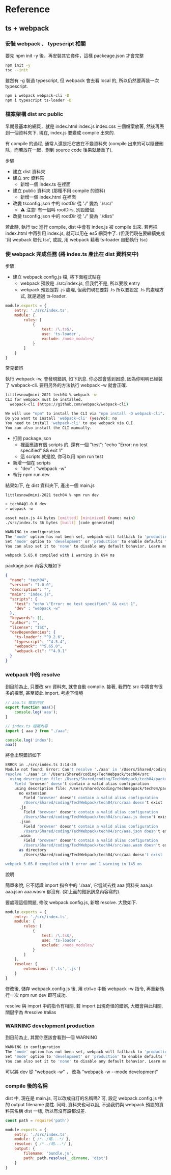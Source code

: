 # Reference

## ts + webpack

### 安裝 webpack 、 typescript 相關

要先 npm init -y 後，再安裝其它套件，這樣 packeage.json 才會完整

```bash
npm init -y
tsc --init
```

雖然有 -g 裝過 typescript, 但 webpack 會去看 local 的, 所以仍然要再裝一次 typescript.

```bash
npm i webpack webpack-cli -D
npm i typescript ts-loader -D
```

### 檔案架構 dist src public

早期最基本的網頁，就是 index.html index.js index.css 三個檔案放著, 然後再丟到一個資料夾下. 現在, index.js 要變成 compile 出來的.

有 compile 的過程, 通常人還是把它放在不變資料夾 (compile 出來的可以隨便刪除，而若放在一起，刪到 source code 後果就嚴重了).

步驟

- 建立 dist 資料夾
- 建立 src 資料夾
  - 新增一個 index.ts 在裡面
- 建立 public 資料夾 (那種不用 compile 的資料)
  - 新增一個 index.html 在裡面
- 改變 tsconfig.json 中的 rootDir 從 './' 變為 './src/'
  - :warning: 注意! 有一個叫 rootDirs, 別設錯個.
- 改變  tsconfig.json 中的 rootDir 從 './' 變為 './dist/'

若此時, 執行 tsc 進行 compile, dist 中會有 index.js 被 compile 出來. 若再把 index.html 中再引用 index.js, 就可以用在 es5 網頁中了. (但我們現在要繼續完成 '用 wepback 取代 tsc', 或說, 用 webpack 藉著 ts-loader 自動執行 tsc)

### 使 webpack 完成任務 (將 index.ts 產出在 dist 資料夾中)

步驟

- 建立 webpack.config.js 檔, 將下面程式貼在
  - webpack 預設是 ./src/index.js, 但我們不是, 所以要設 entry
  - webpack 預設是對 .js 處理, 但我們現在要對 .ts 所以要設定 .ts 的處理方式, 就是透過 ts-loader.

```js
module.exports = {
    entry: './src/index.ts',
    module: {
        rules: [
            {
                test: /\.ts$/,
                use: 'ts-loader',
                exclude: /node_modules/
            }
        ]
    }
}
```

常見錯誤  

執行 webpack -w, 會發現錯誤, 如下訊息. 你必然會感到困惑, 因為你明明已經裝了 webpack-cli. 要用另外的方法執行 webpack -w 就會正確.

```bash
littlesnow@mini-2021 tech04 % webpack -w
CLI for webpack must be installed.
  webpack-cli (https://github.com/webpack/webpack-cli)

We will use "npm" to install the CLI via "npm install -D webpack-cli".
Do you want to install 'webpack-cli' (yes/no): no
You need to install 'webpack-cli' to use webpack via CLI.
You can also install the CLI manually.
```

- 打開 package.json
  - 裡面應該有個 scripts 的, 還有一個 "test": "echo \"Error: no test specified\" && exit 1"
  - 這 scripts 就是說, 你可以用 npm run test
- 新增一個在 scripts
  - "dev" : "webpack -w"
- 執行 npm run dev

結果如下, 在 dist 資料夾下, 產出一個 main.js

```bash
littlesnow@mini-2021 tech04 % npm run dev

> tech04@1.0.0 dev
> webpack -w

asset main.js 44 bytes [emitted] [minimized] (name: main)
./src/index.ts 36 bytes [built] [code generated]

WARNING in configuration
The 'mode' option has not been set, webpack will fallback to 'production' for this value.
Set 'mode' option to 'development' or 'production' to enable defaults for each environment.
You can also set it to 'none' to disable any default behavior. Learn more: https://webpack.js.org/configuration/mode/

webpack 5.65.0 compiled with 1 warning in 694 ms
```

package.json 內容大概如下

```json
{
  "name": "tech04",
  "version": "1.0.0",
  "description": "",
  "main": "index.js",
  "scripts": {
    "test": "echo \"Error: no test specified\" && exit 1",
    "dev" : "webpack -w"
  },
  "keywords": [],
  "author": "",
  "license": "ISC",
  "devDependencies": {
    "ts-loader": "^9.2.6",
    "typescript": "^4.5.4",
    "webpack": "^5.65.0",
    "webpack-cli": "^4.9.1"
  }
}
```

### webpack 中的 resolve

到目前為止, 只要改 src 資料夾, 就會自動 compile. 接著, 我們在 src 中將會有很多的檔案, 甚至彼此 import. 考慮下情境

```ts
// aaa.ts 檔案內容
export function aaa(){
    console.log('aaa');
}

// index.ts 檔案內容
import { aaa } from "./aaa";

console.log('index');
aaa()
```

將會出現錯誤如下

```bash
ERROR in ./src/index.ts 3:14-30
Module not found: Error: Can't resolve './aaa' in '/Users/Shared/coding/TechWebpack/tech04/src'
resolve './aaa' in '/Users/Shared/coding/TechWebpack/tech04/src'
  using description file: /Users/Shared/coding/TechWebpack/tech04/package.json (relative path: ./src)
    Field 'browser' doesn't contain a valid alias configuration
    using description file: /Users/Shared/coding/TechWebpack/tech04/package.json (relative path: ./src/aaa)
      no extension
        Field 'browser' doesn't contain a valid alias configuration
        /Users/Shared/coding/TechWebpack/tech04/src/aaa doesn't exist
      .js
        Field 'browser' doesn't contain a valid alias configuration
        /Users/Shared/coding/TechWebpack/tech04/src/aaa.js doesn't exist
      .json
        Field 'browser' doesn't contain a valid alias configuration
        /Users/Shared/coding/TechWebpack/tech04/src/aaa.json doesn't exist
      .wasm
        Field 'browser' doesn't contain a valid alias configuration
        /Users/Shared/coding/TechWebpack/tech04/src/aaa.wasm doesn't exist
      as directory
        /Users/Shared/coding/TechWebpack/tech04/src/aaa doesn't exist

webpack 5.65.0 compiled with 1 error and 1 warning in 145 ms
```

說明  

簡單來說, 它不認識 import 指令中的 './aaa', 它嘗試去找 aaa 資料夾 aaa.js aaa.json aaa.wasm 都沒有. (如上面的錯訊訊息內容寫的).

要處理這個問題, 修改 webpack.config.js, 新增 resolve. 大致如下.

```js
module.exports = {
    entry: './src/index.ts',
    module: {
        rules: [
            {
                test: /\.ts$/,
                use: 'ts-loader',
                exclude: /node_modules/
            }
        ]
    },
    resolve: {
        extensions: ['.ts','.js']
    }
}
```

修改後, 儲存 webpack.config.js 後, 用 ctrl+c 中斷 webpack -w 指令, 再重新執行一次 npm run dev 即可成功.

resolve 與 import 中的指令有相關, 若 import 出現奇怪的錯誤, 大概會與此相關, 關鍵字為 #resolve #alias

### WARNING development production

到目前為止, 其實你應該會看到一個 WARNING 

```bash
WARNING in configuration
The 'mode' option has not been set, webpack will fallback to 'production' for this value.
Set 'mode' option to 'development' or 'production' to enable defaults for each environment.
You can also set it to 'none' to disable any default behavior. Learn more: https://webpack.js.org/configuration/mode/
```

可以將 dev 從 "webpack -w" ， 改為 "webpack -w --mode development"

### compile 後的名稱

dist 中, 現在是 main.js, 可以改成自訂的名稱嗎? 可, 設定 webpack.config.js 中的 output filename 屬性. 同時, 資料夾也可以設, 不過我們與 webpack 預設的資料夾名稱 dist 一樣, 所以有沒有設都沒差.

```js
const path = require('path')

module.exports = {
    entry: './src/index.ts',
    module: { /*../略...*/ },
    resolve: { /*../略...*/ },
    output: {
        filename: 'bundle.js',
        path: path.resolve(__dirname, 'dist')
    }
}
```

